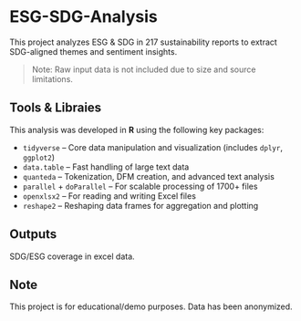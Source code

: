 # ESG-SDG-Analysis
This project analyzes ESG &amp; SDG in 217 sustainability reports to extract SDG-aligned themes and sentiment insights.

> Note: Raw input data is not included due to size and source limitations.

## Tools & Libraies
This analysis was developed in **R** using the following key packages:
- `tidyverse` – Core data manipulation and visualization (includes `dplyr`, `ggplot2`)
- `data.table` – Fast handling of large text data
- `quanteda` – Tokenization, DFM creation, and advanced text analysis
- `parallel` + `doParallel` – For scalable processing of 1700+ files
- `openxlsx2` – For reading and writing Excel files
- `reshape2` – Reshaping data frames for aggregation and plotting

## Outputs
SDG/ESG coverage in excel data.

## Note
This project is for educational/demo purposes. Data has been anonymized.
